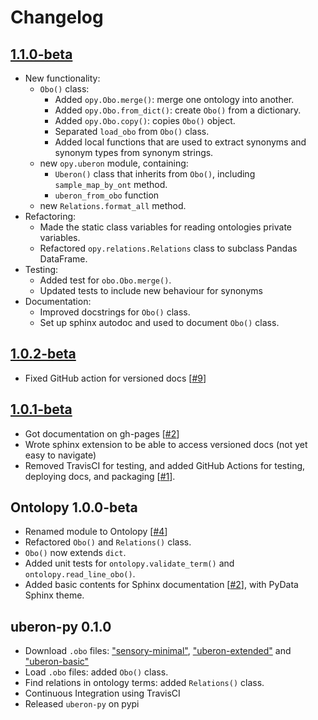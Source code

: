 # Changelog

[//]: # (TODO: Link to GitHub releases)

## [1.1.0-beta](https://github.com//NatalieThurlby/ontolopy/compare/1.0.2-beta...1.1.0-beta)
- New functionality:
    - `Obo()` class:
        - Added `opy.Obo.merge()`: merge one ontology into another.
        - Added `opy.Obo.from_dict()`: create `Obo()` from a dictionary.
        - Added `opy.Obo.copy()`: copies `Obo()` object.
        - Separated `load_obo` from `Obo()` class.
        - Added local functions that are used to extract synonyms and synonym types from synonym strings.
    - new `opy.uberon` module, containing:
        - `Uberon()` class that inherits from `Obo()`, including `sample_map_by_ont` method.
        - `uberon_from_obo` function
    - new `Relations.format_all` method.
- Refactoring:
    - Made the static class variables for reading ontologies private variables.
    - Refactored `opy.relations.Relations` class to subclass Pandas DataFrame.
- Testing:    
    - Added test for `obo.Obo.merge()`.
    - Updated tests to include new behaviour for synonyms
- Documentation:
    - Improved docstrings for `Obo()` class.
    - Set up sphinx autodoc and used to document `Obo()` class.

## [1.0.2-beta](https://github.com//NatalieThurlby/ontolopy/compare/1.0.1-beta...1.0.2-beta)
- Fixed GitHub action for versioned docs [[#9](https://github.com/NatalieThurlby/ontolopy/issues/9)]

## [1.0.1-beta](https://github.com/NatalieThurlby/ontolopy/releases/tag/1.0.1-beta)
- Got documentation on gh-pages [[#2](https://github.com/NatalieThurlby/ontolopy/issues/2)]
- Wrote sphinx extension to be able to access versioned docs (not yet easy to navigate)
- Removed TravisCI for testing, and added GitHub Actions for testing, deploying docs, and packaging [[#1](https://github.com/NatalieThurlby/ontolopy/issues/1)].

## Ontolopy 1.0.0-beta
- Renamed module to Ontolopy [[#4](https://github.com/NatalieThurlby/ontolopy/issues/4)]
- Refactored `Obo()` and `Relations()` class.
- `Obo()` now extends `dict`.
- Added unit tests for `ontolopy.validate_term()` and `ontolopy.read_line_obo()`.
- Added basic contents for Sphinx documentation [[#2](https://github.com/NatalieThurlby/ontolopy/issues/2)], with PyData Sphinx theme.

## uberon-py 0.1.0
- Download `.obo` files: ["sensory-minimal"](http://ontologies.berkeleybop.org/uberon/subsets/sensory-minimal.obo), ["uberon-extended"](http://purl.obolibrary.org/obo/uberon/ext.obo) and ["uberon-basic"](http://purl.obolibrary.org/obo/uberon.obo)
- Load `.obo` files: added `Obo()` class.
- Find relations in ontology terms: added `Relations()` class.
- Continuous Integration using TravisCI
- Released `uberon-py` on pypi
